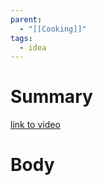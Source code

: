 ```yaml
---
parent:
  - "[[Cooking]]"
tags:
  - idea
---
```

# Summary 
[link to video](https://youtube.com/shorts/sr0iigyVHvs?si=op491i9-IYgopAZz)
# Body

